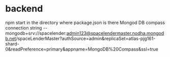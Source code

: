 # backend

npm start in the directory where package.json is there
Mongod DB compass connection string --mongodb+srv://spacelender:admin123@spacelendermaster.nodha.mongodb.net/spaceLenderMaster?authSource=admin&replicaSet=atlas-pjg161-shard-0&readPreference=primary&appname=MongoDB%20Compass&ssl=true
